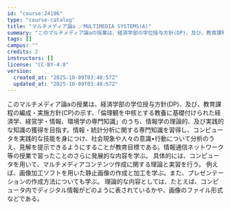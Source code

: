 ```yaml
---
id: "course:24196"
type: "course-catalog"
title: "マルチメディア論a ／MULTIMEDIA SYSTEMS(A)"
summary: "このマルチメディア論aの授業は、経済学部の学位授与方針(DP)、及び、教育課程の編成・実施方針(CP)の示す、「倫理観を中核とする教養に基礎付けられた経済学、経営学・情報、環境学の専門知識」のうち、情報学の理論的、及び実践的な知識の獲得を目…"
tags: []
campus: ""
credits: 2
instructors: []
license: "CC-BY-4.0"
version:
  created_at: "2025-10-09T03:48:57Z"
  updated_at: "2025-10-09T03:48:57Z"
---
```

このマルチメディア論aの授業は、経済学部の学位授与方針(DP)、及び、教育課程の編成・実施方針(CP)の示す、「倫理観を中核とする教養に基礎付けられた経済学、経営学・情報、環境学の専門知識」のうち、情報学の理論的、及び実践的な知識の獲得を目指す。情報・統計分析に関する専門知識を習得し、コンピュータを実践的な技能を身につけ、社会現象や人々の意識•行動について分析のうえ、見解を提示できるようにすることが教育目標である。情報通信ネットワーク等の授業で習ったことのさらに発展的な内容を学ぶ。 具体的には、コンピュータを用いて、マルチメディアコンテンツ作成に関する理論と実習を行う。 例えば、画像加工ソフトを用いた静止画像の作成と加工を学ぶ。また、プレゼンテーションの作成方法についても学ぶ。 理論的な内容としては、たとえば、コンピュータ内でディジタル情報がどのように表されているかや、画像のファイル形式などである。
